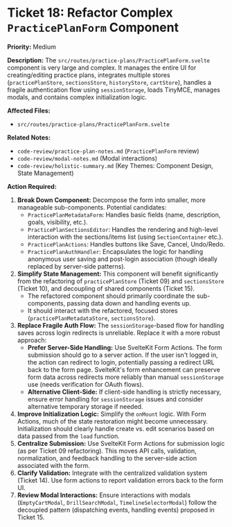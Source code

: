 # Ticket 18: Refactor Complex `PracticePlanForm` Component

**Priority:** Medium

**Description:** The `src/routes/practice-plans/PracticePlanForm.svelte` component is very large and complex. It manages the entire UI for creating/editing practice plans, integrates multiple stores (`practicePlanStore`, `sectionsStore`, `historyStore`, `cartStore`), handles a fragile authentication flow using `sessionStorage`, loads TinyMCE, manages modals, and contains complex initialization logic.

**Affected Files:**

*   `src/routes/practice-plans/PracticePlanForm.svelte`

**Related Notes:**

*   `code-review/practice-plan-notes.md` (`PracticePlanForm` review)
*   `code-review/modal-notes.md` (Modal interactions)
*   `code-review/holistic-summary.md` (Key Themes: Component Design, State Management)

**Action Required:**

1.  **Break Down Component:** Decompose the form into smaller, more manageable sub-components. Potential candidates:
    *   `PracticePlanMetadataForm`: Handles basic fields (name, description, goals, visibility, etc.).
    *   `PracticePlanSectionsEditor`: Handles the rendering and high-level interaction with the sections/items list (using `SectionContainer` etc.).
    *   `PracticePlanActions`: Handles buttons like Save, Cancel, Undo/Redo.
    *   `PracticePlanAuthHandler`: Encapsulates the logic for handling anonymous user saving and post-login association (though ideally replaced by server-side patterns).
2.  **Simplify State Management:** This component will benefit significantly from the refactoring of `practicePlanStore` (Ticket 09) and `sectionsStore` (Ticket 10), and decoupling of shared components (Ticket 15).
    *   The refactored component should primarily coordinate the sub-components, passing data down and handling events up.
    *   It should interact with the refactored, focused stores (`practicePlanMetadataStore`, `sectionsStore`).
3.  **Replace Fragile Auth Flow:** The `sessionStorage`-based flow for handling saves across login redirects is unreliable. Replace it with a more robust approach:
    *   **Prefer Server-Side Handling:** Use SvelteKit Form Actions. The form submission should go to a server action. If the user isn't logged in, the action can redirect to login, potentially passing a redirect URL back to the form page. SvelteKit's form enhancement can preserve form data across redirects more reliably than manual `sessionStorage` use (needs verification for OAuth flows).
    *   **Alternative Client-Side:** If client-side handling is strictly necessary, ensure error handling for `sessionStorage` issues and consider alternative temporary storage if needed.
4.  **Improve Initialization Logic:** Simplify the `onMount` logic. With Form Actions, much of the state restoration might become unnecessary. Initialization should clearly handle create vs. edit scenarios based on data passed from the `load` function.
5.  **Centralize Submission:** Use SvelteKit Form Actions for submission logic (as per Ticket 09 refactoring). This moves API calls, validation, normalization, and feedback handling to the server-side action associated with the form.
6.  **Clarify Validation:** Integrate with the centralized validation system (Ticket 14). Use form actions to report validation errors back to the form UI.
7.  **Review Modal Interactions:** Ensure interactions with modals (`EmptyCartModal`, `DrillSearchModal`, `TimelineSelectorModal`) follow the decoupled pattern (dispatching events, handling events) proposed in Ticket 15. 